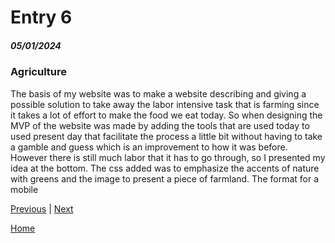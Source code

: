 # Entry 6
##### 05/01/2024

### Agriculture
The basis of my website was to make a website describing and giving a possible solution to take away the labor intensive task that is farming since it takes a lot of effort to make the food we eat today. So when designing the MVP of the website was made by adding the tools that are used today to used present day that facilitate the process a little bit without having to take a gamble and guess which is an improvement to how it was before. However there is still much labor that it has to go through, so I presented my idea at the bottom. The css added was to emphasize the accents of nature with greens and the image to present a piece of farmland. The format for a mobile 

[Previous](entry05.md) | [Next](entry07.md)

[Home](../README.md)
